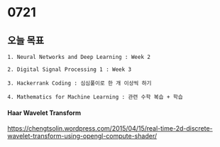# 0721
## 오늘 목표
```
1. Neural Networks and Deep Learning : Week 2

2. Digital Signal Processing 1 : Week 3

3. Hackerrank Coding : 심심풀이로 한 개 이상씩 하기

4. Mathematics for Machine Learning : 관련 수학 복습 + 학습
```



#### Haar Wavelet Transform
https://chengtsolin.wordpress.com/2015/04/15/real-time-2d-discrete-wavelet-transform-using-opengl-compute-shader/